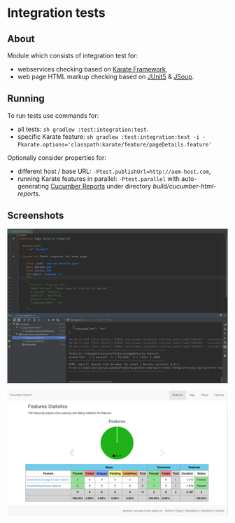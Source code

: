# Integration tests

## About

Module which consists of integration test for:
 
* webservices checking based on [Karate Framework](https://github.com/intuit/karate),
* web page HTML markup checking based on [JUnit5](https://junit.org/junit5) & [JSoup](https://jsoup.org).

## Running

To run tests use commands for:

* all tests: `sh gradlew :test:integration:test`. 
* specific Karate feature: `sh gradlew :test:integration:test -i -Pkarate.options='classpath:karate/feature/pageDetails.feature'`

Optionally consider properties for:

* different host / base URL: `-Ptest.publishUrl=http://aem-host.com`,
* running Karate features in parallel: `-Ptest.parallel` with auto-generating [Cucumber Reports](https://github.com/damianszczepanik/cucumber-reporting) under directory *build/cucumber-html-reports*.

## Screenshots

![Karate IntelliJ Run](docs/karate-feature-intellij.png)

![Karate / Cucumber Report](docs/cucumber-report.png)

